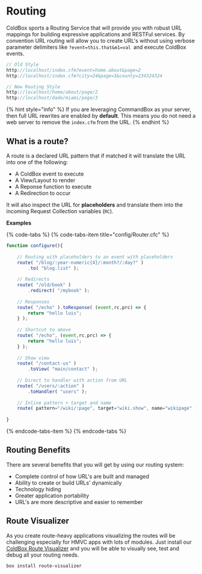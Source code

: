 # Routing

ColdBox sports a Routing Service that will provide you with robust URL mappings for building expressive applications and RESTFul services.  By convention URL routing will allow you to create URL's without using verbose parameter delimiters like `?event=this.that&m1=val `and execute ColdBox events.

```javascript
// Old Style
http://localhost/index.cfm?event=home.about&page=2
http://localhost/index.cfm?city=24&page=3&county=234324324
```

```javascript
// New Routing Style
http://localhost/home/about/page/2
http://localhost/dade/miami/page/3
```

{% hint style="info" %}
If you are leveraging CommandBox as your server, then full URL rewrites are enabled by **default**.  This means you do not need a web server to remove the `index.cfm` from the URL.
{% endhint %}

## What is a route?

A route is a declared URL pattern that if matched it will translate the URL into one of the following:

* A ColdBox event to execute
* A View/Layout to render
* A Reponse function to execute
* A Redirection to occur

It will also inspect the URL for **placeholders** and translate them into the incoming Request Collection variables \(`RC`\).

**Examples**

{% code-tabs %}
{% code-tabs-item title="config/Router.cfc" %}
```javascript
function configure(){
    
    // Routing with placeholders to an event with placeholders
    route( "/blog/:year-numeric{4}/:month?/:day?" )
        .to( "blog.list" );
        
    // Redirects
    route( "/old/book" )
        .redirect( "/mybook" );
    
    // Responses
    route( "/echo" ).toResponse( (event,rc,prc) => {
        return "hello luis";
    } );
    
    // Shortcut to above
    route( "/echo", (event,rc,prc) => {
        return "hello luis";
    } );
    
    // Show view
    route( "/contact-us" )
        .toView( "main/contact" );
    
    // Direct to handler with action from URL
    route( "/users/:action" )
        .toHandler( "users" );
    
    // Inline pattern + target and name
    route( pattern="/wiki/:page", target="wiki.show", name="wikipage" );
    
}
```
{% endcode-tabs-item %}
{% endcode-tabs %}

## Routing Benefits

There are several benefits that you will get by using our routing system:

* Complete control of how URL's are built and managed
* Ability to create or build URLs' dynamically
* Technology hiding
* Greater application portability
* URL's are more descriptive and easier to remember

## Route Visualizer

As you create route-heavy applications visualizing the routes will be challenging especially for HMVC apps with lots of modules.  Just install our [ColdBox Route Visualizer](https://www.forgebox.io/view/route-visualizer) and you will be able to visually see, test and debug all your routing needs.

```bash
box install route-visualizer
```



